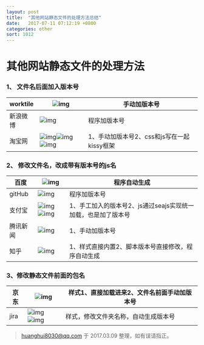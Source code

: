 ```yaml
---
layout: post
title:  "其他网站静态文件的处理方法总结"
date:   2017-07-11 07:12:19 +0800
categories: other
sort: 1012
---
```


# 其他网站静态文件的处理方法

###  1、 文件名后面加入版本号

| worktile | ![img](evernotecid://1918E56E-061D-4829-A749-09DD88CBAFB2/ENResource/p2299) | 手动加版本号<link rel="stylesheet" type="text/css" href="/css/base_common.css?ver=4.5.10"> |
| -------- | ---------------------------------------- | ---------------------------------------- |
| 新浪微博     | ![img](evernotecid://1918E56E-061D-4829-A749-09DD88CBAFB2/ENResource/p2295) | 程序加版本号<script type="text/javascript" charset="utf-8" async="" src="http://js.t.sinajs.cn/t5/home/js/common/extra/exposure.js?version=ed627fcaaaabd5aa"></script> |
| 淘宝网      | ![img](evernotecid://1918E56E-061D-4829-A749-09DD88CBAFB2/ENResource/p2302)![img](evernotecid://1918E56E-061D-4829-A749-09DD88CBAFB2/ENResource/p2304)![img](evernotecid://1918E56E-061D-4829-A749-09DD88CBAFB2/ENResource/p2303) | 1、手动加版本号<script type="text/javascript" async="" src="//g.alicdn.com/alilog/oneid/loader.js?t=205476"></script>2、css和js写在一起kissy框架 |

### 2、 修改文件名，改成带有版本号的js名

| 百度     | ![img](evernotecid://1918E56E-061D-4829-A749-09DD88CBAFB2/ENResource/p2298) | 程序自动生成<link rel="stylesheet" id="s_superplus_css_lnk" type="text/css" href="https://ss0.bdstatic.com/5aV1bjqh_Q23odCf/static/superman/css/super_min_a2275124.css"> |
| ------ | ---------------------------------------- | ---------------------------------------- |
| gitHub | ![img](evernotecid://1918E56E-061D-4829-A749-09DD88CBAFB2/ENResource/p2301) | 程序加版本号                                   |
| 支付宝    | ![img](evernotecid://1918E56E-061D-4829-A749-09DD88CBAFB2/ENResource/p2297)![img](evernotecid://1918E56E-061D-4829-A749-09DD88CBAFB2/ENResource/p2307) | 1、手工加入的版本号2、js通过seajs实现统一加载，也是加了版本号      |
| 腾讯新闻   | ![img](evernotecid://1918E56E-061D-4829-A749-09DD88CBAFB2/ENResource/p2300) | 1、手动加版本号                                 |
| 知乎     | ![img](evernotecid://1918E56E-061D-4829-A749-09DD88CBAFB2/ENResource/p2308) | 1、样式直接内置2、脚本版本号直接修改，程序自动生成               |

### 3、修改静态文件前面的包名

| 京东   | ![img](evernotecid://1918E56E-061D-4829-A749-09DD88CBAFB2/ENResource/p2306) | 样式1、直接加载进来2、文件名前面手动加版本号 |
| ---- | ---------------------------------------- | ----------------------- |
| jira | ![img](evernotecid://1918E56E-061D-4829-A749-09DD88CBAFB2/ENResource/p2309)![img](evernotecid://1918E56E-061D-4829-A749-09DD88CBAFB2/ENResource/p2310) | 样式，修改文件夹名称，自动生成版本号      |

> huanghui8030@qq.com 于 2017.03.09 整理，如有误请指正。